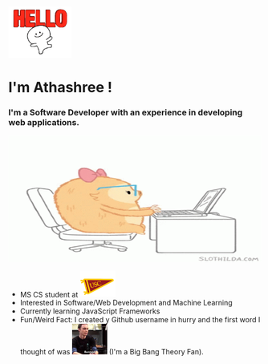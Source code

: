 <img src="stuff/hello.gif" width=25%>
<H1> I'm Athashree !</H1>
<H3>I'm a Software Developer with an experience in developing web applications.</H3> 
<img src="stuff/introduction.gif" width=100%  height=50%>

- MS CS student at <img src="stuff/usc.gif" width="70" > 
- Interested in Software/Web Development and Machine Learning
- Currently learning JavaScript Frameworks
- Fun/Weird Fact: I created y Github username in hurry and the first word I thought of was <img src="stuff/bazinga.gif" width="70"> (I'm a Big Bang Theory Fan).
<!--
**bazingaav/bazingaav** is a ✨ _special_ ✨ repository because its `README.md` (this file) appears on your GitHub profile.
Here are some ideas to get you started:

- 🔭 I’m currently working on ...
- 🌱 I’m currently learning ...
- 👯 I’m looking to collaborate on ...
- 🤔 I’m looking for help with ...
- 💬 Ask me about ...
- 📫 How to reach me: ...
- 😄 Pronouns: ...
- ⚡ Fun fact: ...
-->

